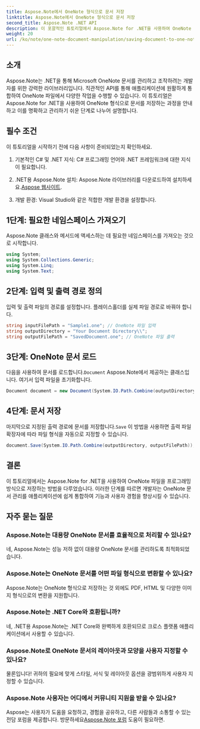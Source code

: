 ```yaml
---
title: Aspose.Note에서 OneNote 형식으로 문서 저장
linktitle: Aspose.Note에서 OneNote 형식으로 문서 저장
second_title: Aspose.Note .NET API
description: 이 포괄적인 튜토리얼에서 Aspose.Note for .NET을 사용하여 OneNote 문서를 프로그래밍 방식으로 저장하는 방법을 알아보세요. 기존 OneNote 파일을 로드하는 것부터 원하는 형식으로 저장하는 것까지 전체 프로세스를 안내하는 단계별 가이드를 알아보세요.
weight: 20
url: /ko/note/one-note-document-manipulation/saving-document-to-one-note-format/
---
```

## 소개

Aspose.Note는 .NET을 통해 Microsoft OneNote 문서를 관리하고 조작하려는 개발자를 위한 강력한 라이브러리입니다. 직관적인 API를 통해 애플리케이션에 원활하게 통합하여 OneNote 파일에서 다양한 작업을 수행할 수 있습니다. 이 튜토리얼은 Aspose.Note for .NET을 사용하여 OneNote 형식으로 문서를 저장하는 과정을 안내하고 이를 명확하고 관리하기 쉬운 단계로 나누어 설명합니다.

## 필수 조건

이 튜토리얼을 시작하기 전에 다음 사항이 준비되었는지 확인하세요.

1. 기본적인 C# 및 .NET 지식: C# 프로그래밍 언어와 .NET 프레임워크에 대한 지식이 필요합니다.
   
2.  .NET용 Aspose.Note 설치: Aspose.Note 라이브러리를 다운로드하여 설치하세요.[Aspose 웹사이트](https://releases.aspose.com/note/net/).

3. 개발 환경: Visual Studio와 같은 적합한 개발 환경을 설정합니다.

## 1단계: 필요한 네임스페이스 가져오기

Aspose.Note 클래스와 메서드에 액세스하는 데 필요한 네임스페이스를 가져오는 것으로 시작합니다.

```csharp
using System;
using System.Collections.Generic;
using System.Linq;
using System.Text;
```

## 2단계: 입력 및 출력 경로 정의

입력 및 출력 파일의 경로를 설정합니다. 플레이스홀더를 실제 파일 경로로 바꿔야 합니다.

```csharp
string inputFilePath = "Sample1.one"; // OneNote 파일 입력
string outputDirectory = "Your Document Directory\\";
string outputFilePath = "SavedDocument.one"; // OneNote 파일 출력
```

## 3단계: OneNote 문서 로드

 다음을 사용하여 문서를 로드합니다.`Document` Aspose.Note에서 제공하는 클래스입니다. 여기서 입력 파일을 초기화합니다.

```csharp
Document document = new Document(System.IO.Path.Combine(outputDirectory, inputFilePath));
```

## 4단계: 문서 저장

 마지막으로 지정된 출력 경로에 문서를 저장합니다.`Save` 이 방법을 사용하면 출력 파일 확장자에 따라 파일 형식을 자동으로 지정할 수 있습니다.

```csharp
document.Save(System.IO.Path.Combine(outputDirectory, outputFilePath));
```

## 결론

이 튜토리얼에서는 Aspose.Note for .NET을 사용하여 OneNote 파일을 프로그래밍 방식으로 저장하는 방법을 다루었습니다. 이러한 단계를 따르면 개발자는 OneNote 문서 관리를 애플리케이션에 쉽게 통합하여 기능과 사용자 경험을 향상시킬 수 있습니다.

## 자주 묻는 질문

### Aspose.Note는 대용량 OneNote 문서를 효율적으로 처리할 수 있나요?

네, Aspose.Note는 성능 저하 없이 대용량 OneNote 문서를 관리하도록 최적화되었습니다.

### Aspose.Note는 OneNote 문서를 어떤 파일 형식으로 변환할 수 있나요?

Aspose.Note는 OneNote 형식으로 저장하는 것 외에도 PDF, HTML 및 다양한 이미지 형식으로의 변환을 지원합니다.

### Aspose.Note는 .NET Core와 호환됩니까?

네, .NET용 Aspose.Note는 .NET Core와 완벽하게 호환되므로 크로스 플랫폼 애플리케이션에서 사용할 수 있습니다.

### Aspose.Note로 OneNote 문서의 레이아웃과 모양을 사용자 지정할 수 있나요?

물론입니다! 귀하의 필요에 맞게 스타일, 서식 및 레이아웃 옵션을 광범위하게 사용자 지정할 수 있습니다.

### Aspose.Note 사용자는 어디에서 커뮤니티 지원을 받을 수 있나요?

 Aspose는 사용자가 도움을 요청하고, 경험을 공유하고, 다른 사람들과 소통할 수 있는 전담 포럼을 제공합니다. 방문하세요[Aspose.Note 포럼](https://forum.aspose.com/c/note/28) 도움이 필요하면.